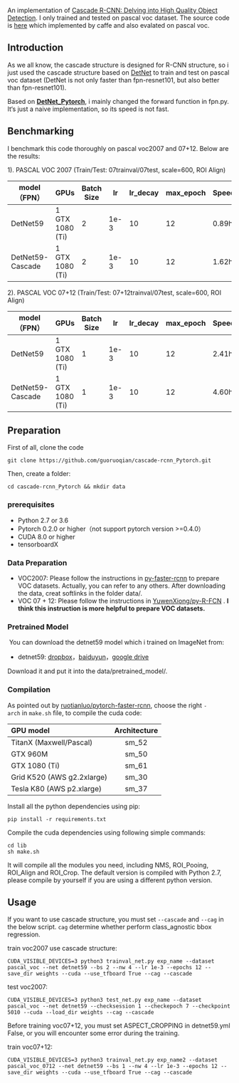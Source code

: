 An implementation of [Cascade R-CNN: Delving into High Quality Object Detection](https://arxiv.org/abs/1712.00726). I only trained and tested on pascal voc dataset. The source code is [here](https://github.com/zhaoweicai/cascade-rcnn) which implemented by caffe and also evalated on pascal voc.

## Introduction

As we all know,  the cascade structure is designed for R-CNN structure, so i just used the cascade structure based on [DetNet](https://arxiv.org/abs/1804.06215) to train and test on pascal voc dataset (DetNet is not only faster than fpn-resnet101, but also better than fpn-resnet101).

Based on [**DetNet_Pytorch**](https://github.com/guoruoqian/DetNet_pytorch), i mainly changed the forward function in fpn.py. It‘s just a naive implementation, so its speed is not fast. 

## Benchmarking

I benchmark this code thoroughly on pascal voc2007 and 07+12. Below are the results:

1). PASCAL VOC 2007 (Train/Test: 07trainval/07test, scale=600, ROI Align)

| model（FPN）     | GPUs            | Batch Size | lr   | lr_decay | max_epoch | Speed/epoch | Memory/GPU | AP   | AP50 | AP75 |
| ---------------- | --------------- | ---------- | ---- | -------- | --------- | ----------- | ---------- | ---- | ---- | ---- |
| DetNet59         | 1 GTX 1080 (Ti) | 2          | 1e-3 | 10       | 12        | 0.89hr      | 6137MB     | 44.8 | 76.1 | 46.2 |
| DetNet59-Cascade | 1 GTX 1080 (Ti) | 2          | 1e-3 | 10       | 12        | 1.62hr      | 6629MB     | 48.9 | 75.9 | 53.0 |

2). PASCAL VOC 07+12 (Train/Test: 07+12trainval/07test, scale=600, ROI Align)

| model（FPN）     | GPUs            | Batch Size | lr   | lr_decay | max_epoch | Speed/epoch | Memory/GPU | AP   | AP50 | AP75 |
| ---------------- | --------------- | ---------- | ---- | -------- | --------- | ----------- | ---------- | ---- | ---- | ---- |
| DetNet59         | 1 GTX 1080 (Ti) | 1          | 1e-3 | 10       | 12        | 2.41hr      | 9511MB     | 53.0 | 80.7 | 58.2 |
| DetNet59-Cascade | 1 GTX 1080 (Ti) | 1          | 1e-3 | 10       | 12        | 4.60hr      | 1073MB     | 55.6 | 80.1 | 61.0 |

## Preparation

First of all, clone the code

```
git clone https://github.com/guoruoqian/cascade-rcnn_Pytorch.git
```

Then, create a folder:

```shell
cd cascade-rcnn_Pytorch && mkdir data
```

### prerequisites

- Python 2.7 or 3.6
- Pytorch 0.2.0 or higher（not support pytorch version >=0.4.0）
- CUDA 8.0 or higher
- tensorboardX

### Data Preparation

- VOC2007: Please follow the instructions in [py-faster-rcnn](https://github.com/rbgirshick/py-faster-rcnn#beyond-the-demo-installation-for-training-and-testing-models) to prepare VOC datasets. Actually, you can refer to any others. After downloading the data, creat softlinks in the folder data/.
- VOC 07 + 12: Please follow the instructions in [YuwenXiong/py-R-FCN](https://github.com/YuwenXiong/py-R-FCN/blob/master/README.md#preparation-for-training--testing) . **I think this instruction is more helpful to prepare VOC datasets.**

### Pretrained Model 

 You can download the detnet59 model which i trained on ImageNet from:

- detnet59: [dropbox](https://www.dropbox.com/home/DetNet?preview=detnet59.pth)，[baiduyun](https://pan.baidu.com/s/14_ztsAKcrZGb4nnm8aCMyQ)，[google drive](https://drive.google.com/open?id=1kKgjhpdb5ruoGkpZuEQ-ZIZkbxMtWZIQ)

 Download it and put it into the data/pretrained_model/. 

### Compilation

As pointed out by [ruotianluo/pytorch-faster-rcnn](https://github.com/ruotianluo/pytorch-faster-rcnn), choose the right `-arch` in `make.sh` file, to compile the cuda code: 

| GPU model                  | Architecture |
| :------------------------- | :----------: |
| TitanX (Maxwell/Pascal)    |    sm_52     |
| GTX 960M                   |    sm_50     |
| GTX 1080 (Ti)              |    sm_61     |
| Grid K520 (AWS g2.2xlarge) |    sm_30     |
| Tesla K80 (AWS p2.xlarge)  |    sm_37     |

Install all the python dependencies using pip: 

```shell
pip install -r requirements.txt
```

Compile the cuda dependencies using following simple commands: 

```shell
cd lib
sh make.sh
```

It will compile all the modules you need, including NMS, ROI_Pooing, ROI_Align and ROI_Crop. The default version is compiled with Python 2.7, please compile by yourself if you are using a different python version. 

## Usage

If you want to use cascade structure, you must set  `--cascade`  and  `--cag` in the below script. `cag` determine whether perform class_agnostic bbox regression. 

train voc2007 use cascade structure:

```shell
CUDA_VISIBLE_DEVICES=3 python3 trainval_net.py exp_name --dataset pascal_voc --net detnet59 --bs 2 --nw 4 --lr 1e-3 --epochs 12 --save_dir weights --cuda --use_tfboard True --cag --cascade
```

test voc2007:

```shell
CUDA_VISIBLE_DEVICES=3 python3 test_net.py exp_name --dataset pascal_voc --net detnet59 --checksession 1 --checkepoch 7 --checkpoint 5010 --cuda --load_dir weights --cag --cascade
```

Before training voc07+12, you must set ASPECT_CROPPING in detnet59.yml False, or you will encounter some error during the training. 

train voc07+12:

```shell
CUDA_VISIBLE_DEVICES=3 python3 trainval_net.py exp_name2 --dataset pascal_voc_0712 --net detnet59 --bs 1 --nw 4 --lr 1e-3 --epochs 12 --save_dir weights --cuda --use_tfboard True --cag --cascade
```